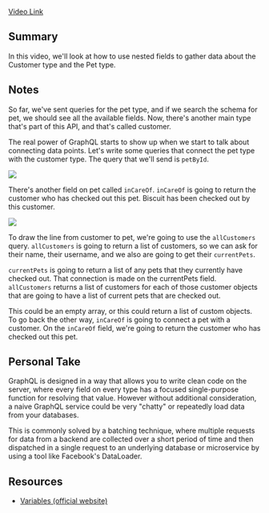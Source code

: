 [Video Link](https://egghead.io/lessons/graphql-query-connected-data-with-the-graphql-query-language)

## Summary

In this video, we'll look at how to use nested fields to gather data about the Customer type and the Pet type.

## Notes

<TimeStamp start="0:00" end="0:21">

So far, we've sent queries for the pet type, and if we search the schema for pet, we should see all the available fields. Now, there's another main type that's part of this API, and that's called customer.

The real power of GraphQL starts to show up when we start to talk about connecting data points. Let's write some queries that connect the pet type with the customer type. The query that we'll send is `petById`.

</TimeStamp>

![](https://res.cloudinary.com/dg3gyk0gu/image/upload/v1563555708/transcript-images/query-connected-data-with-the-graphql-query-language-pet-by-id.png)

<TimeStamp start="0:30" end="0:40">

There's another field on pet called `inCareOf`. `inCareOf` is going to return the customer who has checked out this pet. Biscuit has been checked out by this customer.

</TimeStamp>

![](https://res.cloudinary.com/dg3gyk0gu/image/upload/v1563555708/transcript-images/query-connected-data-with-the-graphql-query-language-customer-info.png)

<TimeStamp start="0:41" end="0:53">

To draw the line from customer to pet, we're going to use the `allCustomers` query. `allCustomers` is going to return a list of customers, so we can ask for their name, their username, and we also are going to get their `currentPets`.

</TimeStamp>

<TimeStamp start="0:54" end="1:11">

`currentPets` is going to return a list of any pets that they currently have checked out. That connection is made on the currentPets field. `allCustomers` returns a list of customers for each of those customer objects that are going to have a list of current pets that are checked out.

</TimeStamp>

<TimeStamp start="1:12" end="1:25">

This could be an empty array, or this could return a list of custom objects. To go back the other way, `inCareOf` is going to connect a pet with a customer. On the `inCareOf` field, we're going to return the customer who has checked out this pet.

</TimeStamp>

## Personal Take

GraphQL is designed in a way that allows you to write clean code on the server, where every field on every type has a focused single-purpose function for resolving that value. However without additional consideration, a naive GraphQL service could be very "chatty" or repeatedly load data from your databases.

This is commonly solved by a batching technique, where multiple requests for data from a backend are collected over a short period of time and then dispatched in a single request to an underlying database or microservice by using a tool like Facebook's DataLoader.

## Resources

- [Variables (official website)](https://graphql.org/learn/queries/#variables)
